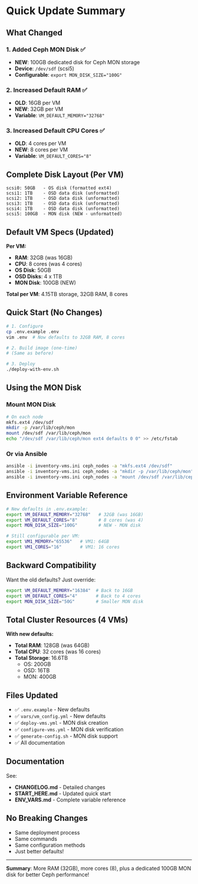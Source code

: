 # Quick Update Summary

## What Changed

### 1. Added Ceph MON Disk ✅
- **NEW**: 100GB dedicated disk for Ceph MON storage
- **Device**: `/dev/sdf` (scsi5)
- **Configurable**: `export MON_DISK_SIZE="100G"`

### 2. Increased Default RAM ✅
- **OLD**: 16GB per VM
- **NEW**: 32GB per VM
- **Variable**: `VM_DEFAULT_MEMORY="32768"`

### 3. Increased Default CPU Cores ✅
- **OLD**: 4 cores per VM
- **NEW**: 8 cores per VM
- **Variable**: `VM_DEFAULT_CORES="8"`

## Complete Disk Layout (Per VM)

```
scsi0: 50GB   - OS disk (formatted ext4)
scsi1: 1TB    - OSD data disk (unformatted)
scsi2: 1TB    - OSD data disk (unformatted)
scsi3: 1TB    - OSD data disk (unformatted)
scsi4: 1TB    - OSD data disk (unformatted)
scsi5: 100GB  - MON disk (NEW - unformatted)
```

## Default VM Specs (Updated)

**Per VM:**
- **RAM**: 32GB (was 16GB)
- **CPU**: 8 cores (was 4 cores)
- **OS Disk**: 50GB
- **OSD Disks**: 4 x 1TB
- **MON Disk**: 100GB (NEW)

**Total per VM**: 4.15TB storage, 32GB RAM, 8 cores

## Quick Start (No Changes)

```bash
# 1. Configure
cp .env.example .env
vim .env  # Now defaults to 32GB RAM, 8 cores

# 2. Build image (one-time)
# (Same as before)

# 3. Deploy
./deploy-with-env.sh
```

## Using the MON Disk

### Mount MON Disk

```bash
# On each node
mkfs.ext4 /dev/sdf
mkdir -p /var/lib/ceph/mon
mount /dev/sdf /var/lib/ceph/mon
echo "/dev/sdf /var/lib/ceph/mon ext4 defaults 0 0" >> /etc/fstab
```

### Or via Ansible

```bash
ansible -i inventory-vms.ini ceph_nodes -a "mkfs.ext4 /dev/sdf"
ansible -i inventory-vms.ini ceph_nodes -a "mkdir -p /var/lib/ceph/mon"
ansible -i inventory-vms.ini ceph_nodes -a "mount /dev/sdf /var/lib/ceph/mon"
```

## Environment Variable Reference

```bash
# New defaults in .env.example:
export VM_DEFAULT_MEMORY="32768"   # 32GB (was 16GB)
export VM_DEFAULT_CORES="8"        # 8 cores (was 4)
export MON_DISK_SIZE="100G"        # NEW - MON disk

# Still configurable per VM:
export VM1_MEMORY="65536"   # VM1: 64GB
export VM1_CORES="16"       # VM1: 16 cores
```

## Backward Compatibility

Want the old defaults? Just override:

```bash
export VM_DEFAULT_MEMORY="16384"  # Back to 16GB
export VM_DEFAULT_CORES="4"       # Back to 4 cores
export MON_DISK_SIZE="50G"        # Smaller MON disk
```

## Total Cluster Resources (4 VMs)

**With new defaults:**
- **Total RAM**: 128GB (was 64GB)
- **Total CPU**: 32 cores (was 16 cores)
- **Total Storage**: 16.6TB
  - OS: 200GB
  - OSD: 16TB
  - MON: 400GB

## Files Updated

- ✅ `.env.example` - New defaults
- ✅ `vars/vm_config.yml` - New defaults
- ✅ `deploy-vms.yml` - MON disk creation
- ✅ `configure-vms.yml` - MON disk verification
- ✅ `generate-config.sh` - MON disk support
- ✅ All documentation

## Documentation

See:
- **CHANGELOG.md** - Detailed changes
- **START_HERE.md** - Updated quick start
- **ENV_VARS.md** - Complete variable reference

## No Breaking Changes

- Same deployment process
- Same commands
- Same configuration methods
- Just better defaults!

---

**Summary**: More RAM (32GB), more cores (8), plus a dedicated 100GB MON disk for better Ceph performance!
